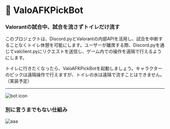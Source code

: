 # 🚽 ValoAFKPickBot

### Valorantの試合中、試合を流さずトイレだけ流す

このプロジェクトは、Discord.pyとValorantの内部APIを活用し、試合を中断することなくトイレ休憩を可能にします。ユーザーが離席する際、Discord.pyを通じてvalclient.pyにリクエストを送信し、ゲーム内での操作を遠隔で行えるようにします。

トイレに行きたくなったら、ValoAFKPickBotを起動しましょう。キャラクターのピックは遠隔操作で行えますが、トイレの水は遠隔で流すことはできません。（実装予定）

---

![bot icon](https://github.com/user-attachments/assets/cbf723cf-34dc-4d0c-9b44-63dbe7431eb1)

### 別に言うまでもない仕組み
![aaa](https://github.com/user-attachments/assets/71653690-d8eb-45d5-95a7-21c3c3ebd24e)
